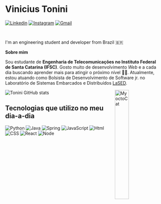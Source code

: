 # Vinicius Tonini

[![Linkedin](https://img.shields.io/badge/LinkedIn-0077B5?style=for-the-badge&logo=linkedin&logoColor=white)](https://www.linkedin.com/in/vinicius-tonini-92a12a186/)
[![Instagram](https://img.shields.io/badge/Instagram-E4405F?style=for-the-badge&logo=instagram&logoColor=white)](https://www.instagram.com/viniciusf_tonini/?next=%2F/)
[![Gmail](https://img.shields.io/badge/Gmail-D14836?style=for-the-badge&logo=gmail&logoColor=white)](mailto:viniciusft81@gmail.com)

<br />

I'm an engineering student and developer from Brazil 🇧🇷

**Sobre mim**

Sou estudante de **Engenharia de Telecomunicações no Instituto Federal de Santa Catarina (IFSC)**. Gosto muito de desenvolvimento *Web* e a cada dia buscando aprender mais para atingir o próximo nível 🚀🚀. Atualmente, estou atuando como Bolsista de Desenvolvimento de Software jr. no Laboratório de Sistemas Embarcados e Distribuídos [LaSED](http://www.lased.ifsc.edu.br/).

<img src="https://cdn.discordapp.com/attachments/1080672327664160928/1080672485185429634/octocat-vinicius.png" width=30% align="right" alt="My octoCat"/>

![Tonini GitHub stats](https://github-readme-stats.vercel.app/api?username=viniciusft81&show_icons=true&theme=dracula)

##

## Tecnologias que utilizo no meu dia-a-dia

![Python](https://img.shields.io/badge/Python-14354C?style=for-the-badge&logo=python&logoColor=white)
![Java](https://img.shields.io/badge/Java-ED8B00?style=for-the-badge&logo=openjdk&logoColor=white)
![Spring](https://img.shields.io/badge/Spring-6DB33F?style=for-the-badge&logo=spring&logoColor=white)
![JavaScript](https://img.shields.io/badge/JavaScript-323330?style=for-the-badge&logo=javascript&logoColor=F7DF1E)
![Html](https://img.shields.io/badge/HTML5-E34F26?style=for-the-badge&logo=html5&logoColor=white)
![CSS](https://img.shields.io/badge/CSS3-1572B6?style=for-the-badge&logo=css3&logoColor=white)
![React](https://img.shields.io/badge/React-20232A?style=for-the-badge&logo=react&logoColor=61DAFB)
![Node](https://img.shields.io/badge/Node.js-43853D?style=for-the-badge&logo=node.js&logoColor=white)

